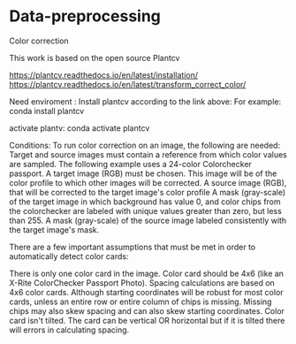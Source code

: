 # Data-preprocessing
Color correction

This work is based on the open source Plantcv

https://plantcv.readthedocs.io/en/latest/installation/
https://plantcv.readthedocs.io/en/latest/transform_correct_color/

Need enviroment :
Install plantcv according to the link above:
For example: conda install plantcv

activate plantv: conda activate plantcv

Conditions: To run color correction on an image, the following are needed: Target and source images must contain a reference from which color values are sampled. 
The following example uses a 24-color Colorchecker passport. A target image (RGB) must be chosen. This image will be of the color profile to which other images 
will be corrected. A source image (RGB), that will be corrected to the target image's color profile A mask (gray-scale) of the target image in which background 
has value 0, and color chips from the colorchecker are labeled with unique values greater than zero, but less than 255. A mask (gray-scale) of the source image 
labeled consistently with the target image's mask.

There are a few important assumptions that must be met in order to automatically detect color cards:

There is only one color card in the image.
Color card should be 4x6 (like an X-Rite ColorChecker Passport Photo). Spacing calculations are based on 4x6 color cards. 
Although starting coordinates will be robust for most color cards, unless an entire row or entire column of chips is missing.
Missing chips may also skew spacing and can also skew starting coordinates.
Color card isn't tilted. The card can be vertical OR horizontal but if it is tilted there will errors in calculating spacing.
